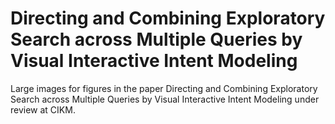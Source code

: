 # Directing and Combining Exploratory Search across Multiple Queries by Visual Interactive Intent Modeling

Large images for figures in the paper Directing and Combining Exploratory Search across Multiple Queries by Visual Interactive Intent Modeling under review at CIKM.
